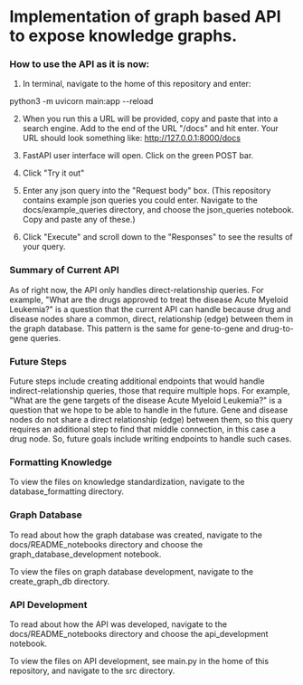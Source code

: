 # Implementation of graph based API to expose knowledge graphs.

### How to use the API as it is now:

1. In terminal, navigate to the home of this repository and enter:

python3 -m uvicorn main:app --reload

2. When you run this a URL will be provided, copy and paste that into a search engine. Add to the end of the URL "/docs" and hit enter. Your URL should look something like: http://127.0.0.1:8000/docs

3. FastAPI user interface will open. Click on the green POST bar.

4. Click "Try it out"

5. Enter any json query into the "Request body" box. (This repository contains example json queries you could enter. Navigate to the docs/example_queries directory, and choose the json_queries notebook. Copy and paste any of these.)

6. Click "Execute" and scroll down to the "Responses" to see the results of your query.

### Summary of Current API

As of right now, the API only handles direct-relationship queries. For example, "What are the drugs approved to treat the disease Acute Myeloid Leukemia?" is a question that the current API can handle because drug and disease nodes share a common, direct, relationship (edge) between them in the graph database. This pattern is the same for gene-to-gene and drug-to-gene queries.

### Future Steps

Future steps include creating additional endpoints that would handle indirect-relationship queries, those that require multiple hops. For example, "What are the gene targets of the disease Acute Myeloid Leukemia?" is a question that we hope to be able to handle in the future. Gene and disease nodes do not share a direct relationship (edge) between them, so this query requires an additional step to find that middle connection, in this case a drug node. So, future goals include writing endpoints to handle such cases.

### Formatting Knowledge
To view the files on knowledge standardization, navigate to the database_formatting directory.

### Graph Database

To read about how the graph database was created, navigate to the docs/README_notebooks directory and choose the graph_database_development notebook.

To view the files on graph database development, navigate to the create_graph_db directory.

### API Development

To read about how the API was developed, navigate to the docs/README_notebooks directory and choose the api_development notebook.

To view the files on API development, see main.py in the home of this repository, and navigate to the src directory. 
